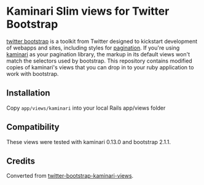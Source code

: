 # Kaminari Slim views for Twitter Bootstrap

[twitter bootstrap](https://github.com/twitter/bootstrap) is a toolkit from Twitter designed to kickstart development of webapps and sites, including styles for [pagination](http://twitter.github.com/bootstrap/#navigation).  If you're using [kaminari](https://github.com/amatsuda/kaminari) as your pagination library, the markup in its default views won't match the selectors used by bootstrap.  This repository contains modified copies of kaminari's views that you can drop in to your ruby application to work with bootstrap.

## Installation
Copy `app/views/kaminari` into your local Rails app/views folder

## Compatibility
These views were tested with kaminari 0.13.0 and bootstrap 2.1.1.

## Credits

Converted from
[twitter-bootstrap-kaminari-views](https://github.com/gabetax/twitter-bootstrap-kaminari-views).
